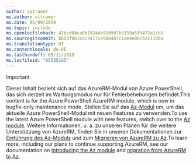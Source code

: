 ```yaml
---
author: sptramer
ms.author: sttramer
ms.date: 05/09/2019
ms.topic: include
ms.openlocfilehash: 41bcd04ca0b1924de9109d7bb159a5f5472a1cb5
ms.sourcegitcommit: bbd3f061cac3417ce588487c1ae4e0bc52c11d6a
ms.translationtype: HT
ms.contentlocale: de-DE
ms.lasthandoff: 05/11/2019
ms.locfileid: "65535165"
---
```

> [!IMPORTANT]
>
> <span data-ttu-id="a7c3c-101">Dieser Inhalt bezieht sich auf das AzureRM-Modul von Azure PowerShell, das sich derzeit im Wartungsmodus nur für Fehlerbehebungen befindet.</span><span class="sxs-lookup"><span data-stu-id="a7c3c-101">This content is for the Azure PowerShell AzureRM module, which is now in bugfix-only maintenance mode.</span></span>
> <span data-ttu-id="a7c3c-102">Stellen Sie auf das [Az-Modul](/powershell/azure) um, um das aktuelle Azure PowerShell-Modul mit neuen Features zu verwenden.</span><span class="sxs-lookup"><span data-stu-id="a7c3c-102">To use the latest Azure PowerShell module with new features, switch over to the [Az module](/powershell/azure).</span></span> <span data-ttu-id="a7c3c-103">Weitere Informationen, u. a. zu unseren Plänen für die weitere Unterstützung von AzureRM, finden Sie in unseren Dokumentationen zur [Einführung des Az-Moduls](/powershell/azure/new-azureps-module-az) und zum [Migrieren von AzureRM zu Az](/powershell/azure/migrate-from-azurerm-to-az).</span><span class="sxs-lookup"><span data-stu-id="a7c3c-103">To learn more, including our plans to continue supporting AzureRM, see our documentation on [Introducing the Az module](/powershell/azure/new-azureps-module-az) and [migration from AzureRM to Az](/powershell/azure/migrate-from-azurerm-to-az).</span></span>
